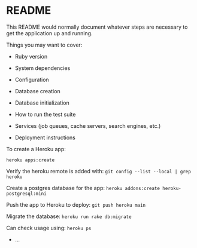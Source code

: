 # README

This README would normally document whatever steps are necessary to get the
application up and running.

Things you may want to cover:

- Ruby version

- System dependencies

- Configuration

- Database creation

- Database initialization

- How to run the test suite

- Services (job queues, cache servers, search engines, etc.)

- Deployment instructions

To create a Heroku app:

`heroku apps:create`

Verify the heroku remote is added with: `git config --list --local | grep heroku`

Create a postgres database for the app: `heroku addons:create heroku-postgresql:mini`

Push the app to Heroku to deploy: `git push heroku main`

Migrate the database: `heroku run rake db:migrate`

Can check usage using: `heroku ps`

- ...
